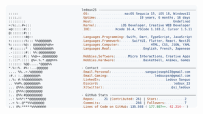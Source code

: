 <a href="https://github.com/Andrew6rant/Andrew6rant">
  <picture>
    <source media="(prefers-color-scheme: dark)" srcset="https://raw.githubusercontent.com/ledoux25/ledoux25/main/dark_mode.svg">
    <img alt="Andrew Grant's GitHub Profile README" src="https://raw.githubusercontent.com/ledoux25/ledoux25/main/light_mode.svg">
  </picture>
</a>
